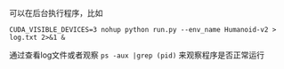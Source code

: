可以在后台执行程序，比如

`CUDA_VISIBLE_DEVICES=3 nohup python run.py --env_name Humanoid-v2 > log.txt 2>&1 &`

通过查看log文件或者观察 `ps -aux |grep (pid)` 来观察程序是否正常运行